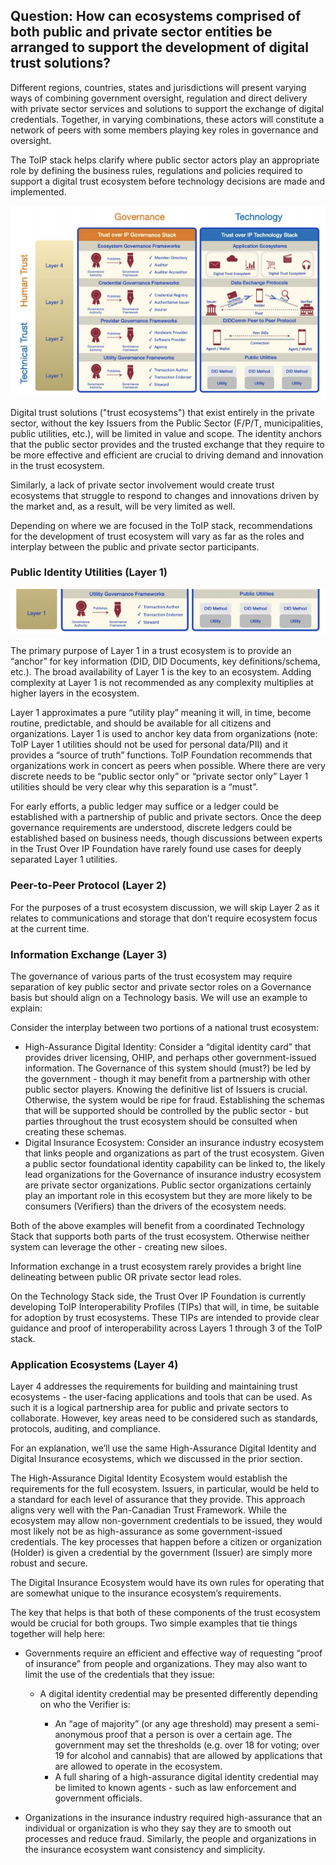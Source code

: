 
## Question: How can ecosystems comprised of both public and private sector entities be arranged to support the development of digital trust solutions?

Different regions, countries, states and jurisdictions will present varying ways of combining government oversight, regulation and direct delivery with private sector services and solutions to support the exchange of digital credentials. Together, in varying combinations, these actors will constitute a network of peers with some members playing key roles in governance and oversight.

The ToIP stack helps clarify where public sector actors  play an appropriate role by defining the business rules, regulations and policies required to support a digital trust ecosystem before technology decisions are made and implemented.

![image5](../images/image5.png)

Digital trust solutions ("trust ecosystems") that exist entirely in the private sector, without the key Issuers from the Public Sector (F/P/T, municipalities, public utilities, etc.), will be limited in value and scope. The identity anchors that the public sector provides and the trusted exchange that they require to be more effective and efficient are crucial to driving demand and innovation in the trust ecosystem.

Similarly, a lack of private sector involvement would create trust ecosystems that struggle to respond to changes and innovations driven by the market and, as a result, will be very limited as well.

Depending on where we are focused in the ToIP stack, recommendations for the development of trust ecosystem will vary  as far as the roles and interplay between the public and private sector participants.

### Public Identity Utilities (Layer 1)

![image7](../images/image7.png)

The primary purpose of Layer 1 in a trust ecosystem is to provide an “anchor” for key information (DID, DID Documents, key definitions/schema, etc.). The broad availability of Layer 1 is the key to an ecosystem. Adding complexity at Layer 1 is not recommended as any complexity multiplies at higher layers in the ecosystem.

Layer 1 approximates a pure “utility play” meaning it will, in time, become routine, predictable, and should be available for all citizens and organizations. Layer 1 is used to anchor key data from organizations (note: ToIP Layer 1 utilities should not be used for personal data/PII) and it provides a “source of truth” functions. ToIP Foundation recommends that organizations work in concert as peers when possible. Where there are very discrete needs to be “public sector only” or “private sector only” Layer 1 utilities should be very clear why this separation is a “must”.

For early efforts, a public ledger may suffice or a ledger could be established with a partnership of public and private sectors. Once the deep governance requirements are understood, discrete ledgers could be established based on business needs, though discussions between experts in the Trust Over IP Foundation have rarely found use cases for deeply separated Layer 1 utilities.

### Peer-to-Peer Protocol (Layer 2)
For the purposes of a trust ecosystem discussion, we will skip Layer 2 as it relates to communications and storage that don’t require ecosystem focus at the current time.

### Information Exchange (Layer 3)

The governance of various parts of the trust ecosystem may require separation of key public sector and private sector roles on a Governance basis but should align on a Technology basis. We will use an example to explain:

Consider the interplay between two portions of a national trust ecosystem:

* High-Assurance Digital Identity: Consider a “digital identity card” that provides driver licensing, OHIP, and perhaps other government-issued information. The Governance of this system should (must?) be led by the government - though it may benefit from a partnership with other public sector players. Knowing the definitive list of Issuers is crucial. Otherwise, the system would be ripe for fraud. Establishing the schemas that will be supported should be controlled by the public sector - but parties throughout the trust ecosystem should be consulted when creating these schemas.
* Digital Insurance Ecosystem: Consider an insurance industry ecosystem that links people and organizations as part of the trust ecosystem. Given a public sector foundational identity capability can be linked to, the likely lead organizations for the Governance of insurance industry ecosystem are private sector organizations. Public sector organizations certainly play an important role in this ecosystem but they are more likely to be consumers (Verifiers) than the drivers of the ecosystem needs.

Both of the above examples will benefit from a coordinated Technology Stack that supports both parts of the trust ecosystem. Otherwise neither system can leverage the other - creating new siloes.

Information exchange in a trust ecosystem rarely provides a bright line delineating between public OR private sector lead roles.

On the Technology Stack side, the Trust Over IP Foundation is currently developing ToIP Interoperability Profiles (TIPs) that will, in time, be suitable for adoption by trust ecosystems. These TIPs are intended to provide clear guidance and proof of interoperability across Layers 1 through 3 of the ToIP stack.

### Application Ecosystems (Layer 4)

Layer 4 addresses the requirements for building and maintaining trust ecosystems - the user-facing applications and tools that can be used. As such it is a logical partnership area for public and private sectors to collaborate. However, key areas need to be considered such as standards, protocols, auditing, and compliance.

For an explanation, we’ll use the same High-Assurance Digital Identity and Digital Insurance ecosystems, which we discussed in the prior section.

The High-Assurance Digital Identity Ecosystem would establish the requirements for the full ecosystem. Issuers, in particular, would be held to a standard for each level of assurance that they provide. This approach aligns very well with the Pan-Canadian Trust Framework. While the ecosystem may allow non-government credentials to be issued, they would most likely not be as high-assurance as some government-issued credentials. The key processes that happen before a citizen or organization (Holder) is given a credential by the government (Issuer) are simply more robust and secure.

The Digital Insurance Ecosystem would have its own rules for operating that are somewhat unique to the insurance ecosystem’s requirements.

The key that helps is that both of these components of the trust ecosystem would be crucial for both groups. Two simple examples that tie things together will help here:

* Governments require an efficient and effective way of requesting “proof of insurance” from people and organizations. They may also want to limit the use of the credentials that they issue:

  * A digital identity credential may be presented differently depending on who the Verifier is:

    * An “age of majority” (or any age threshold) may present a semi-anonymous proof that a person is over a certain age. The government may set the thresholds (e.g. over 18 for voting; over 19 for alcohol and cannabis) that are allowed by applications that are allowed to operate in the ecosystem.
    * A full sharing of a high-assurance digital identity credential may be limited to known agents - such as law enforcement and government officials.

* Organizations in the insurance industry required high-assurance that an individual or organization is who they say they are to smooth out processes and reduce fraud. Similarly, the people and organizations in the insurance ecosystem want consistency and simplicity.
